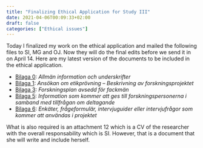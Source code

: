 ```yaml
---
title: "Finalizing Ethical Application for Study III"
date: 2021-04-06T00:09:33+02:00
draft: false
categories: ["Ethical issues"]
---
```


Today I finalized my work on the ethical application and mailed the following files to SI, MG and OJ. Now they will do the final edits before we send it in on April 14. Here are my latest version of the documents to be included in the ethical application.

* [Bilaga 0](https://lu.app.box.com/file/796700258434): *Allmän information och underskrifter*
* [Bilaga 1](https://lu.app.box.com/file/796698600210): *Ansökan om etikprövning – Beskrivning av forskningsprojektet*
* [Bilaga 3](https://lu.app.box.com/file/796699107644): *Forskningsplan avsedd för fackmän*
* [Bilaga 5](https://lu.app.box.com/file/795903590684): *Information som kommer att ges till forskningspersonerna i samband med tillfrågan om deltagande*
* [Bilaga 6](https://lu.app.box.com/file/795370889939): *Enkäter, frågeformulär, intervjuguider eller intervjufrågor som kommer att användas i projektet*

What is also required is an attachment 12 which is a CV of the researcher with the overall responsability which is SI. However, that is a document that she will write and include herself. 
